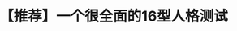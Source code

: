 ---
title: 【推荐】一个很全面的16型人格测试
tags: [Austim, ASD, 孤独症, Aspie, AS]
color: info
description: 今天向大家推荐一个工具很多、解释很全面的16型人格测试。
external_url: http://mp.weixin.qq.com/s?__biz=MzIyMzgyMjY5NQ==&amp;mid=2247483749&amp;idx=1&amp;sn=86e1c31927fd0a7d2c9edb811c963fdc&amp;chksm=e819176ddf6e9e7b321435fefd4929db86695e1ee096e73d733ccfc3f9d6c951b9b185be78da&amp;scene=27#wechat_redirect
---